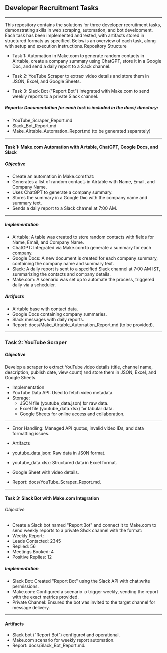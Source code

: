 ## Developer Recruitment Tasks
----
This repository contains the solutions for three developer recruitment tasks, demonstrating skills in web scraping, automation, and bot development. Each task has been implemented and tested, with artifacts stored in structured formats as specified. Below is an overview of each task, along with setup and execution instructions.
Repository Structure

- Task 1: Automation in Make.com to generate random contacts in Airtable, create a company summary using ChatGPT, store it in a Google Doc, and send a daily report to a Slack channel.

- Task 2: YouTube Scraper to extract video details and store them in JSON, Excel, and Google Sheets.
  
- Task 3: Slack Bot ("Report Bot") integrated with Make.com to send weekly reports to a private Slack channel.


##### Reports: Documentation for each task is included in the docs/ directory:

- YouTube_Scraper_Report.md
- Slack_Bot_Report.md
- Make_Airtable_Automation_Report.md (to be generated separately)
-----

#### Task 1: Make.com Automation with Airtable, ChatGPT, Google Docs, and Slack
##### Objective
  - Create an automation in Make.com that:
  - Generates a list of random contacts in Airtable with Name, Email, and Company Name.
  - Uses ChatGPT to generate a company summary.
  - Stores the summary in a Google Doc with the company name and summary text.
  - Sends a daily report to a Slack channel at 7:00 AM.
-------- 

##### Implementation

- Airtable: A table was created to store random contacts with fields for Name, Email, and Company Name.
- ChatGPT: Integrated via Make.com to generate a summary for each company.
- Google Docs: A new document is created for each company summary, containing the company name and summary text.
- Slack: A daily report is sent to a specified Slack channel at 7:00 AM IST, summarizing the contacts and company details.
- Make.com: A scenario was set up to automate the process, triggered daily via a scheduler.

##### Artifacts
- Airtable base with contact data.
- Google Docs containing company summaries.
- Slack messages with daily reports.
- Report: docs/Make_Airtable_Automation_Report.md (to be provided).
------
### Task 2: YouTube Scraper
##### Objective

Develop a scraper to extract YouTube video details (title, channel name, description, publish date, view count) and store them in JSON, Excel, and Google Sheets.
- Implementation
- YouTube Data API: Used to fetch video metadata.
- Storage:
  - JSON file (youtube_data.json) for raw data.
  - Excel file (youtube_data.xlsx) for tabular data.
  - Google Sheets for online access and collaboration.

-------

- Error Handling: Managed API quotas, invalid video IDs, and data formatting issues.
- Artifacts

- youtube_data.json: Raw data in JSON format.
- youtube_data.xlsx: Structured data in Excel format.
- Google Sheet with video details.
- Report: docs/YouTube_Scraper_Report.md.
-----

#### Task 3: Slack Bot with Make.com Integration
###### Objective
- Create a Slack bot named "Report Bot" and connect it to Make.com to send weekly reports to a private Slack channel with the format:
- Weekly Report:
- Leads Contacted: 2345
- Replied: 56
- Meetings Booked: 4
- Positive Replies: 12

##### Implementation
- Slack Bot: Created "Report Bot" using the Slack API with chat:write permissions.
- Make.com: Configured a scenario to trigger weekly, sending the report with the exact metrics provided.
- Private Channel: Ensured the bot was invited to the target channel for message delivery.
-------
#### Artifacts

- Slack bot ("Report Bot") configured and operational.
- Make.com scenario for weekly report automation.
- Report: docs/Slack_Bot_Report.md.



